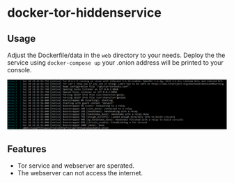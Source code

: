 # docker-tor-hiddenservice

## Usage
Adjust the Dockerfile/data in the `web` directory to your needs.
Deploy the the service using `docker-compose up` your .onion address will be printed to your console.

![Screenshot](Screenshot.png)

## Features
- Tor service and webserver are sperated.
- The webserver can not access the internet.
